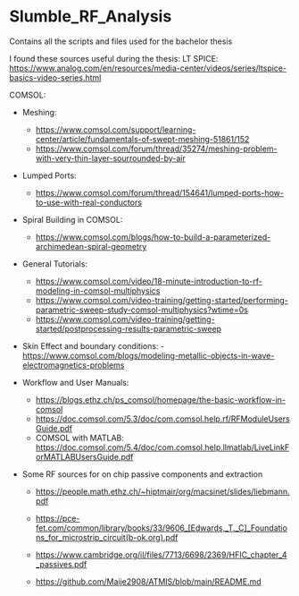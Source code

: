 # Slumble_RF_Analysis
Contains all the scripts and files used for the bachelor thesis

I found these sources useful during the thesis:
LT SPICE:
https://www.analog.com/en/resources/media-center/videos/series/ltspice-basics-video-series.html

COMSOL:
- Meshing:
	- https://www.comsol.com/support/learning-center/article/fundamentals-of-swept-meshing-51861/152
	- https://www.comsol.com/forum/thread/35274/meshing-problem-with-very-thin-layer-sourrounded-by-air
- Lumped Ports:
	- https://www.comsol.com/forum/thread/154641/lumped-ports-how-to-use-with-real-conductors
- Spiral Building in COMSOL:
	- https://www.comsol.com/blogs/how-to-build-a-parameterized-archimedean-spiral-geometry
- General Tutorials:
	- https://www.comsol.com/video/18-minute-introduction-to-rf-modeling-in-comsol-multiphysics
	- https://www.comsol.com/video-training/getting-started/performing-parametric-sweep-study-comsol-multiphysics?wtime=0s
	- https://www.comsol.com/video-training/getting-started/postprocessing-results-parametric-sweep
- Skin Effect and boundary conditions:
	-https://www.comsol.com/blogs/modeling-metallic-objects-in-wave-electromagnetics-problems
- Workflow and User Manuals:
	- https://blogs.ethz.ch/ps_comsol/homepage/the-basic-workflow-in-comsol
	- https://doc.comsol.com/5.3/doc/com.comsol.help.rf/RFModuleUsersGuide.pdf
	- COMSOL with MATLAB: https://doc.comsol.com/5.4/doc/com.comsol.help.llmatlab/LiveLinkForMATLABUsersGuide.pdf

- Some RF sources for on chip passive components and extraction
	- https://people.math.ethz.ch/~hiptmair/org/macsinet/slides/liebmann.pdf
	- https://pce-fet.com/common/library/books/33/9606_[Edwards,_T._C]_Foundations_for_microstrip_circuit(b-ok.org).pdf
	- https://www.cambridge.org/il/files/7713/6698/2369/HFIC_chapter_4_passives.pdf

	- https://github.com/Maije2908/ATMIS/blob/main/README.md


